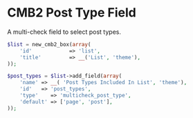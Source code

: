 CMB2 Post Type Field
====================

A multi-check field to select post types.

```php
$list = new_cmb2_box(array(
    'id'            => 'list',
    'title'         => __('List', 'theme'),
));

$post_types = $list->add_field(array(
    'name' => __( 'Post Types Included In List', 'theme'),
    'id'   => 'post_types',
    'type'    => 'multicheck_post_type',
    'default' => ['page', 'post'],
));
```
